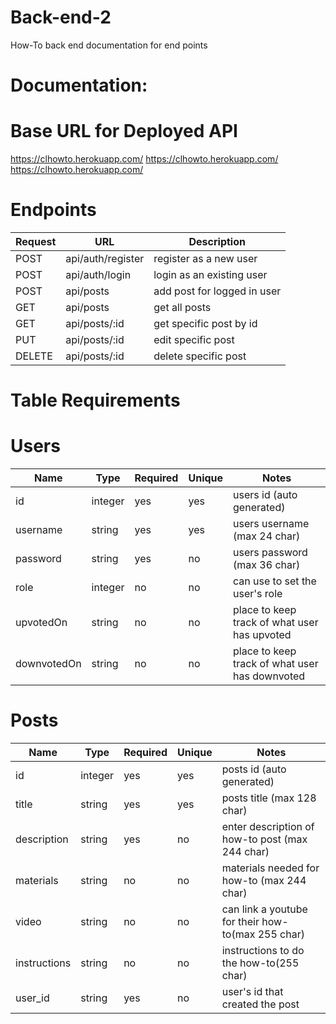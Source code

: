 # Back-end-2

How-To back end documentation for end points

# Documentation:

# Base URL for Deployed API

https://clhowto.herokuapp.com/
https://clhowto.herokuapp.com/
https://clhowto.herokuapp.com/

# Endpoints

| Request | URL               | Description                 |
| ------- | ----------------- | --------------------------- |
| POST    | api/auth/register | register as a new user      |
| POST    | api/auth/login    | login as an existing user   |
| POST    | api/posts         | add post for logged in user |
| GET     | api/posts         | get all posts               |
| GET     | api/posts/:id     | get specific post by id     |
| PUT     | api/posts/:id     | edit specific post          |
| DELETE  | api/posts/:id     | delete specific post        |

# Table Requirements

# Users

| Name        | Type    | Required | Unique | Notes                                          |
| ----------- | ------- | -------- | ------ | ---------------------------------------------- |
| id          | integer | yes      | yes    | users id (auto generated)                      |
| username    | string  | yes      | yes    | users username (max 24 char)                   |
| password    | string  | yes      | no     | users password (max 36 char)                   |
| role        | integer | no       | no     | can use to set the user's role                 |
| upvotedOn   | string  | no       | no     | place to keep track of what user has upvoted   |
| downvotedOn | string  | no       | no     | place to keep track of what user has downvoted |

# Posts

| Name         | Type    | Required | Unique | Notes                                             |
| ------------ | ------- | -------- | ------ | ------------------------------------------------- |
| id           | integer | yes      | yes    | posts id (auto generated)                         |
| title        | string  | yes      | yes    | posts title (max 128 char)                        |
| description  | string  | yes      | no     | enter description of how-to post (max 244 char)   |
| materials    | string  | no       | no     | materials needed for how-to (max 244 char)        |
| video        | string  | no       | no     | can link a youtube for their how-to(max 255 char) |
| instructions | string  | no       | no     | instructions to do the how-to(255 char)           |
| user_id      | string  | yes      | no     | user's id that created the post                   |
